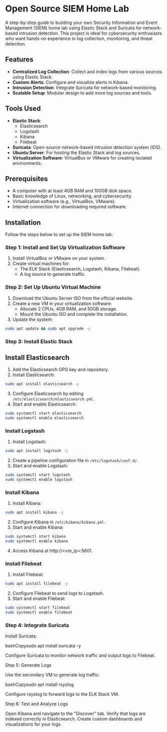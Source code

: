 # Open Source SIEM Home Lab

A step-by-step guide to building your own Security Information and Event Management (SIEM) home lab using Elastic Stack and Suricata for network-based intrusion detection. This project is ideal for cybersecurity enthusiasts who want hands-on experience in log collection, monitoring, and threat detection.

## Features

* **Centralized Log Collection**: Collect and index logs from various sources using Elastic Stack.
* **Custom Alerts**: Configure and visualize alerts in Kibana.
* **Intrusion Detection**: Integrate Suricata for network-based monitoring.
* **Scalable Setup**: Modular design to add more log sources and tools.

## Tools Used

* **Elastic Stack**:
   * Elasticsearch
   * Logstash
   * Kibana
   * Filebeat
* **Suricata**: Open-source network-based intrusion detection system (IDS).
* **Ubuntu Server**: For hosting the Elastic Stack and log sources.
* **Virtualization Software**: VirtualBox or VMware for creating isolated environments.

## Prerequisites

* A computer with at least 4GB RAM and 100GB disk space.
* Basic knowledge of Linux, networking, and cybersecurity.
* Virtualization software (e.g., VirtualBox, VMware).
* Internet connection for downloading required software.

## Installation

Follow the steps below to set up the SIEM home lab:

### Step 1: Install and Set Up Virtualization Software

1. Install VirtualBox or VMware on your system.
2. Create virtual machines for:
   * The ELK Stack (Elasticsearch, Logstash, Kibana, Filebeat).
   * A log source to generate traffic.

### Step 2: Set Up Ubuntu Virtual Machine

1. Download the Ubuntu Server ISO from the official website.
2. Create a new VM in your virtualization software:
   * Allocate 2 CPUs, 4GB RAM, and 50GB storage.
   * Mount the Ubuntu ISO and complete the installation.
3. Update the system:

```bash
sudo apt update && sudo apt upgrade -y
```
### Step 3: Install Elastic Stack
## Install Elasticsearch

1. Add the Elasticsearch GPG key and repository.
2. Install Elasticsearch:

```bash
sudo apt install elasticsearch -y
```
3. Configure Elasticsearch by editing `/etc/elasticsearch/elasticsearch.yml`.
4. Start and enable Elasticsearch:

```bash
sudo systemctl start elasticsearch
sudo systemctl enable elasticsearch
```
### Install Logstash

1. Install Logstash:
```bash
sudo apt install logstash -y
```
2. Create a pipeline configuration file in `/etc/logstash/conf.d/`.
3. Start and enable Logstash:

```bash
sudo systemctl start logstash
sudo systemctl enable logstash
```
### Install Kibana

1. Install Kibana:

```bash
sudo apt install kibana -y
```
2. Configure Kibana in `/etc/kibana/kibana.yml`.
3. Start and enable Kibana:

```bash
sudo systemctl start kibana
sudo systemctl enable kibana
```
4. Access Kibana at http://<vm_ip>:5601.

### Install Filebeat

1. Install Filebeat:

```bash
sudo apt install filebeat -y
```
2. Configure Filebeat to send logs to Logstash.
3. Start and enable Filebeat:

```bash
sudo systemctl start filebeat
sudo systemctl enable filebeat
```
### Step 4: Integrate Suricata

Install Suricata:

bashCopysudo apt install suricata -y

Configure Suricata to monitor network traffic and output logs to Filebeat.

Step 5: Generate Logs

Use the secondary VM to generate log traffic:

bashCopysudo apt install rsyslog

Configure rsyslog to forward logs to the ELK Stack VM.

Step 6: Test and Analyze Logs

Open Kibana and navigate to the "Discover" tab.
Verify that logs are indexed correctly in Elasticsearch.
Create custom dashboards and visualizations for your logs.
